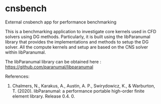 # cnsbench
External cnsbench app for performance benchmarking

This is a benchmarking application to investigate core kernels used in CFD solvers using DG methods. Particularly, it is built using the libParanumal library that provides the implementations and methods to setup the DG solver. All the compute kernels and setup are based on the CNS solver within libParanumal.

The libParanumal library can be obtained here : https://github.com/paranumal/libparanumal

References:
1. Chalmers, N., Karakus, A., Austin, A. P., Swirydowicz, K., & Warburton, T. (2020). libParanumal: a performance portable high-order finite element library. Release 0.4. 0.
